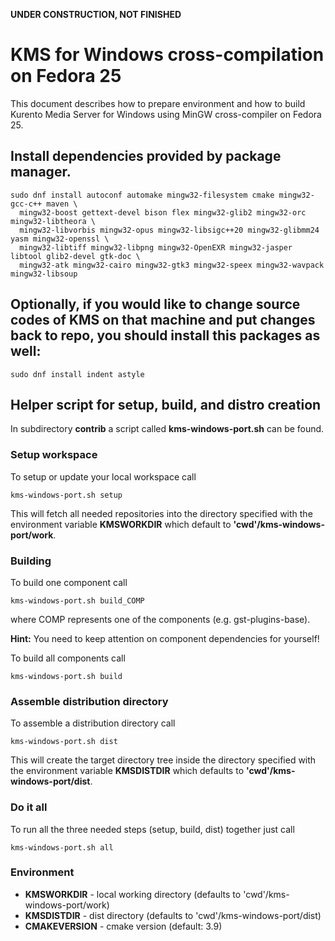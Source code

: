 **UNDER CONSTRUCTION, NOT FINISHED**

# KMS for Windows cross-compilation on Fedora 25

This document describes how to prepare environment and how to build Kurento
Media Server for Windows using MinGW cross-compiler on Fedora 25.

## Install dependencies provided by package manager.

    sudo dnf install autoconf automake mingw32-filesystem cmake mingw32-gcc-c++ maven \
      mingw32-boost gettext-devel bison flex mingw32-glib2 mingw32-orc mingw32-libtheora \
      mingw32-libvorbis mingw32-opus mingw32-libsigc++20 mingw32-glibmm24 yasm mingw32-openssl \
      mingw32-libtiff mingw32-libpng mingw32-OpenEXR mingw32-jasper libtool glib2-devel gtk-doc \
      mingw32-atk mingw32-cairo mingw32-gtk3 mingw32-speex mingw32-wavpack mingw32-libsoup
  
## Optionally, if you would like to change source codes of KMS on that machine and put changes back to repo, you should install this packages as well:

    sudo dnf install indent astyle
	
## Helper script for setup, build, and distro creation

In subdirectory **contrib** a script called **kms-windows-port.sh** can be found.

### Setup workspace

To setup or update your local workspace call

    kms-windows-port.sh setup

This will fetch all needed repositories into the directory specified with the
environment variable **KMSWORKDIR** which default to **'cwd'/kms-windows-port/work**.

### Building

To build one component call

    kms-windows-port.sh build_COMP

where COMP represents one of the components (e.g. gst-plugins-base).

**Hint:** You need to keep attention on component dependencies for yourself!

To build all components call

    kms-windows-port.sh build

### Assemble distribution directory

To assemble a distribution directory call

    kms-windows-port.sh dist

This will create the target directory tree inside the directory specified
with the environment variable **KMSDISTDIR** which defaults to **'cwd'/kms-windows-port/dist**.

### Do it all

To run all the three needed steps (setup, build, dist) together just call

    kms-windows-port.sh all

### Environment

* **KMSWORKDIR** - local working directory (defaults to 'cwd'/kms-windows-port/work)
* **KMSDISTDIR** - dist directory (defaults to 'cwd'/kms-windows-port/dist)
* **CMAKEVERSION** - cmake version (default: 3.9)
